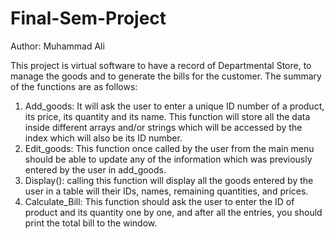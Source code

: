 # Final-Sem-Project
Author: Muhammad Ali

This project is virtual software to have a record of Departmental Store, to manage the goods and
to generate the bills for the customer.
The summary of the functions are as follows:
1. Add_goods: It will ask the user to enter a unique ID number of a product, its price, its
quantity and its name. This function will store all the data inside different arrays and/or
strings which will be accessed by the index which will also be its ID number.
2. Edit_goods: This function once called by the user from the main menu should be able to
update any of the information which was previously entered by the user in add_goods.
3. Display(): calling this function will display all the goods entered by the user in a table
will their IDs, names, remaining quantities, and prices.
4. Calculate_Bill: This function should ask the user to enter the ID of product and its
quantity one by one, and after all the entries, you should print the total bill to the window.
